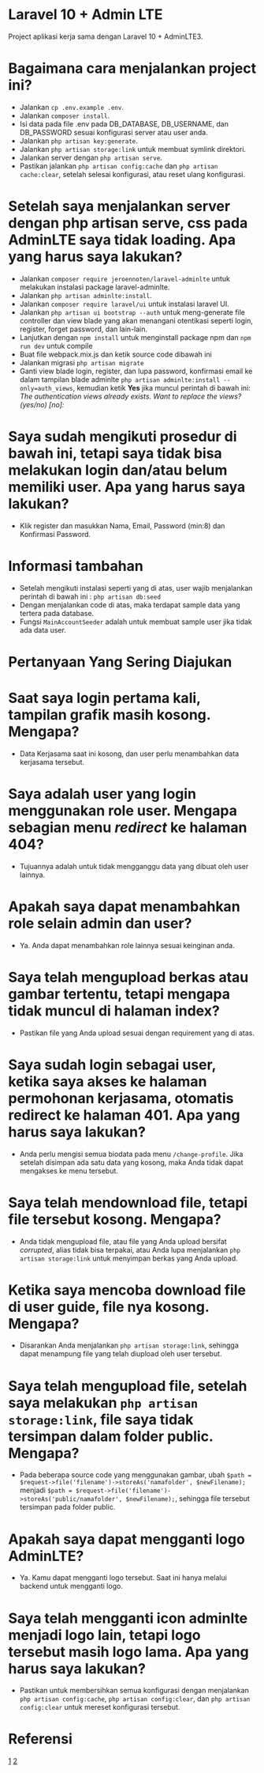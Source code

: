 # Laravel 10 + Admin LTE

Project aplikasi kerja sama dengan Laravel 10 + AdminLTE3.

# Bagaimana cara menjalankan project ini?
- Jalankan ```cp .env.example .env```.
- Jalankan ```composer install```.
- Isi data pada file .env pada DB_DATABASE, DB_USERNAME, dan DB_PASSWORD sesuai konfigurasi server atau user anda.
- Jalankan ```php artisan key:generate```.
- Jalankan ```php artisan storage:link``` untuk membuat symlink direktori.
- Jalankan server dengan ```php artisan serve```.
- Pastikan jalankan ```php artisan config:cache``` dan ```php artisan cache:clear```, setelah selesai konfigurasi, atau reset ulang konfigurasi.

# Setelah saya menjalankan server dengan php artisan serve, css pada AdminLTE saya tidak loading. Apa yang harus saya lakukan?
- Jalankan ```composer require jeroennoten/laravel-adminlte``` untuk melakukan instalasi package laravel-adminlte.
- Jalankan ```php artisan adminlte:install```.
- Jalankan ```composer require laravel/ui``` untuk instalasi laravel UI.
- Jalankan ```php artisan ui bootstrap --auth``` untuk meng-generate file controller dan view blade yang akan menangani otentikasi seperti login, register, forget password, dan lain-lain.
- Lanjutkan dengan ```npm install``` untuk menginstall package npm dan ```npm run dev``` untuk compile
- Buat file webpack.mix.js dan ketik source code dibawah ini
- Jalankan migrasi ```php artisan migrate```
- Ganti view blade login, register, dan lupa password, konfirmasi email ke dalam tampilan blade adminlte ```php artisan adminlte:install --only=auth_views```, kemudian ketik **Yes** jika muncul perintah di bawah ini:
*The authentication views already exists. Want to replace the views? (yes/no) [no]:*

# Saya sudah mengikuti prosedur di bawah ini, tetapi saya tidak bisa melakukan login dan/atau belum memiliki user. Apa yang harus saya lakukan?
- Klik register dan masukkan Nama, Email, Password (min:8) dan Konfirmasi Password.

# Informasi tambahan
- Setelah mengikuti instalasi seperti yang di atas, user wajib menjalankan perintah di bawah ini :
```php artisan db:seed ```
- Dengan menjalankan code di atas, maka terdapat sample data yang tertera pada database.
- Fungsi ```MainAccountSeeder``` adalah untuk membuat sample user jika tidak ada data user.

# Pertanyaan Yang Sering Diajukan

# Saat saya login pertama kali, tampilan grafik masih kosong. Mengapa?
- Data Kerjasama saat ini kosong, dan user perlu menambahkan data kerjasama tersebut.

# Saya adalah user yang login menggunakan role user. Mengapa sebagian menu <i>redirect</i> ke halaman 404?
- Tujuannya adalah untuk tidak mengganggu data yang dibuat oleh user lainnya.

# Apakah saya dapat menambahkan role selain admin dan user?
- Ya. Anda dapat menambahkan role lainnya sesuai keinginan anda.

# Saya telah mengupload berkas atau gambar tertentu, tetapi mengapa tidak muncul di halaman index?
- Pastikan file yang Anda upload sesuai dengan requirement yang di atas.

# Saya sudah login sebagai user, ketika saya akses ke halaman permohonan kerjasama, otomatis redirect ke halaman 401. Apa yang harus saya lakukan?
- Anda perlu mengisi semua biodata pada menu ```/change-profile```. Jika setelah disimpan ada satu data yang kosong, maka Anda tidak dapat mengakses ke menu tersebut.

# Saya telah mendownload file, tetapi file tersebut kosong. Mengapa?
- Anda tidak mengupload file, atau file yang Anda upload bersifat <i>corrupted</i>, alias tidak bisa terpakai, atau Anda lupa menjalankan ```php artisan storage:link``` untuk menyimpan berkas yang Anda upload.

# Ketika saya mencoba download file di user guide, file nya kosong. Mengapa?
- Disarankan Anda menjalankan ```php artisan storage:link```, sehingga dapat menampung file yang telah diupload oleh user tersebut.

# Saya telah mengupload file, setelah saya melakukan ```php artisan storage:link```, file saya tidak tersimpan dalam folder public. Mengapa?
- Pada beberapa source code yang menggunakan gambar, ubah ```$path = $request->file('filename')->storeAs('namafolder', $newFilename);``` menjadi ```$path = $request->file('filename')->storeAs('public/namafolder', $newFilename);```, sehingga file tersebut tersimpan pada folder public.

# Apakah saya dapat mengganti logo AdminLTE?
- Ya. Kamu dapat mengganti logo tersebut. Saat ini hanya melalui backend untuk mengganti logo. 

# Saya telah mengganti icon adminlte menjadi logo lain, tetapi logo tersebut masih logo lama. Apa yang harus saya lakukan?
- Pastikan untuk membersihkan semua konfigurasi dengan menjalankan ```php artisan config:cache```, ```php artisan config:clear```, dan ```php artisan config:clear``` untuk mereset konfigurasi tersebut.

# Referensi
[1](https://www.cafeteria.id/2022/02/cara-integrasi-laravel-9-dengan-laravel.html)
[2](https://github.com/zaLabs02/Laravel-9-AdminLTE/blob/master/README.md?plain=1)
